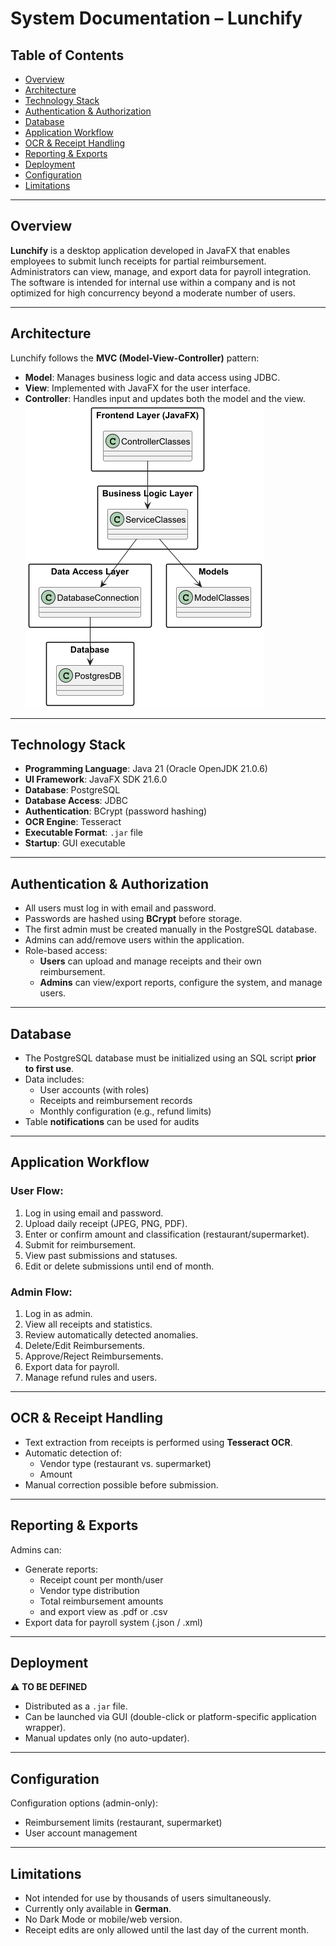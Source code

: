 # System Documentation – Lunchify

## Table of Contents

- [Overview](#overview)
- [Architecture](#architecture)
- [Technology Stack](#technology-stack)
- [Authentication & Authorization](#authentication--authorization)
- [Database](#database)
- [Application Workflow](#application-workflow)
- [OCR & Receipt Handling](#ocr--receipt-handling)
- [Reporting & Exports](#reporting--exports)
- [Deployment](#deployment)
- [Configuration](#configuration)
- [Limitations](#limitations)

---

## Overview

**Lunchify** is a desktop application developed in JavaFX that enables employees to submit lunch receipts for partial reimbursement. Administrators can view, manage, and export data for payroll integration. The software is intended for internal use within a company and is not optimized for high concurrency beyond a moderate number of users.

---

## Architecture

Lunchify follows the **MVC (Model-View-Controller)** pattern:

- **Model**: Manages business logic and data access using JDBC.
- **View**: Implemented with JavaFX for the user interface.
- **Controller**: Handles input and updates both the model and the view.  
 ![UML](../uml/UML_Release0.3.0/Architektur_UML.png)

---

## Technology Stack

- **Programming Language**: Java 21 (Oracle OpenJDK 21.0.6)
- **UI Framework**: JavaFX SDK 21.6.0
- **Database**: PostgreSQL
- **Database Access**: JDBC
- **Authentication**: BCrypt (password hashing)
- **OCR Engine**: Tesseract
- **Executable Format**: `.jar` file
- **Startup**: GUI executable

---

## Authentication & Authorization

- All users must log in with email and password.
- Passwords are hashed using **BCrypt** before storage.
- The first admin must be created manually in the PostgreSQL database.
- Admins can add/remove users within the application.
- Role-based access:
    - **Users** can upload and manage receipts and their own reimbursement.
    - **Admins** can view/export reports, configure the system, and manage users.

---

## Database

- The PostgreSQL database must be initialized using an SQL script **prior to first use**.
- Data includes:
    - User accounts (with roles)
    - Receipts and reimbursement records
    - Monthly configuration (e.g., refund limits)
- Table **notifications** can be used for audits
  
---

## Application Workflow

### User Flow:
1. Log in using email and password.
2. Upload daily receipt (JPEG, PNG, PDF).
3. Enter or confirm amount and classification (restaurant/supermarket).
4. Submit for reimbursement.
5. View past submissions and statuses.
6. Edit or delete submissions until end of month.

### Admin Flow:
1. Log in as admin.
2. View all receipts and statistics.
3. Review automatically detected anomalies.
4. Delete/Edit Reimbursements.
5. Approve/Reject Reimbursements.
6. Export data for payroll.
7. Manage refund rules and users. 

---

## OCR & Receipt Handling

- Text extraction from receipts is performed using **Tesseract OCR**.
- Automatic detection of:
    - Vendor type (restaurant vs. supermarket)
    - Amount
- Manual correction possible before submission.

---

## Reporting & Exports

Admins can:
- Generate reports:
    - Receipt count per month/user
    - Vendor type distribution
    - Total reimbursement amounts
    - and export view as .pdf or .csv
- Export data for payroll system (.json / .xml)

---

## Deployment
⚠️ **TO BE DEFINED**
- Distributed as a `.jar` file.
- Can be launched via GUI (double-click or platform-specific application wrapper).
- Manual updates only (no auto-updater).

---

## Configuration

Configuration options (admin-only):
- Reimbursement limits (restaurant, supermarket)
- User account management

---

## Limitations

- Not intended for use by thousands of users simultaneously.
- Currently only available in **German**.
- No Dark Mode or mobile/web version.
- Receipt edits are only allowed until the last day of the current month.
